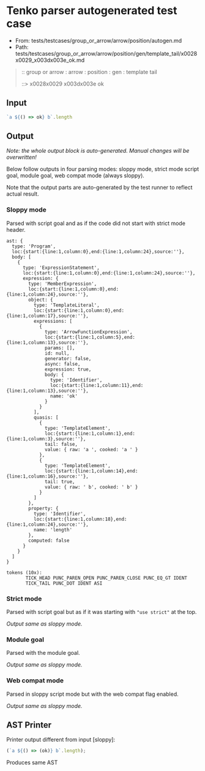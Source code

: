 # Tenko parser autogenerated test case

- From: tests/testcases/group_or_arrow/arrow/position/autogen.md
- Path: tests/testcases/group_or_arrow/arrow/position/gen/template_tail/x0028x0029_x003dx003e_ok.md

> :: group or arrow : arrow : position : gen : template tail
>
> ::> x0028x0029 x003dx003e ok

## Input


`````js
`a ${() => ok} b`.length
`````

## Output

_Note: the whole output block is auto-generated. Manual changes will be overwritten!_

Below follow outputs in four parsing modes: sloppy mode, strict mode script goal, module goal, web compat mode (always sloppy).

Note that the output parts are auto-generated by the test runner to reflect actual result.

### Sloppy mode

Parsed with script goal and as if the code did not start with strict mode header.

`````
ast: {
  type: 'Program',
  loc:{start:{line:1,column:0},end:{line:1,column:24},source:''},
  body: [
    {
      type: 'ExpressionStatement',
      loc:{start:{line:1,column:0},end:{line:1,column:24},source:''},
      expression: {
        type: 'MemberExpression',
        loc:{start:{line:1,column:0},end:{line:1,column:24},source:''},
        object: {
          type: 'TemplateLiteral',
          loc:{start:{line:1,column:0},end:{line:1,column:17},source:''},
          expressions: [
            {
              type: 'ArrowFunctionExpression',
              loc:{start:{line:1,column:5},end:{line:1,column:13},source:''},
              params: [],
              id: null,
              generator: false,
              async: false,
              expression: true,
              body: {
                type: 'Identifier',
                loc:{start:{line:1,column:11},end:{line:1,column:13},source:''},
                name: 'ok'
              }
            }
          ],
          quasis: [
            {
              type: 'TemplateElement',
              loc:{start:{line:1,column:1},end:{line:1,column:3},source:''},
              tail: false,
              value: { raw: 'a ', cooked: 'a ' }
            },
            {
              type: 'TemplateElement',
              loc:{start:{line:1,column:14},end:{line:1,column:16},source:''},
              tail: true,
              value: { raw: ' b', cooked: ' b' }
            }
          ]
        },
        property: {
          type: 'Identifier',
          loc:{start:{line:1,column:18},end:{line:1,column:24},source:''},
          name: 'length'
        },
        computed: false
      }
    }
  ]
}

tokens (10x):
       TICK_HEAD PUNC_PAREN_OPEN PUNC_PAREN_CLOSE PUNC_EQ_GT IDENT
       TICK_TAIL PUNC_DOT IDENT ASI
`````

### Strict mode

Parsed with script goal but as if it was starting with `"use strict"` at the top.

_Output same as sloppy mode._

### Module goal

Parsed with the module goal.

_Output same as sloppy mode._

### Web compat mode

Parsed in sloppy script mode but with the web compat flag enabled.

_Output same as sloppy mode._

## AST Printer

Printer output different from input [sloppy]:

````js
(`a ${() => (ok)} b`.length);
````

Produces same AST
